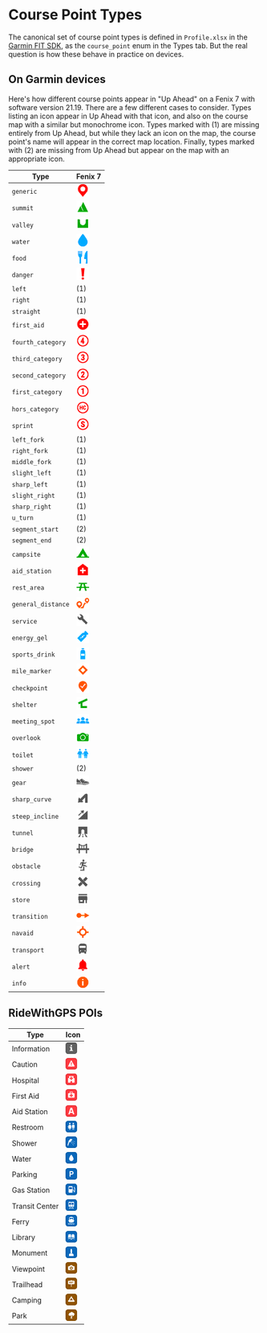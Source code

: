 # Course Point Types

The canonical set of course point types is defined in `Profile.xlsx` in the
[Garmin FIT SDK](https://developer.garmin.com/fit/download/), as the
`course_point` enum in the Types tab.  But the real question is how these
behave in practice on devices.

## On Garmin devices

Here's how different course points appear in "Up Ahead" on a Fenix 7 with
software version 21.19.  There are a few different cases to consider.  Types
listing an icon appear in Up Ahead with that icon, and also on the course map
with a similar but monochrome icon.  Types marked with (1) are missing
entirely from Up Ahead, but while they lack an icon on the map, the course
point's name will appear in the correct map location.  Finally, types marked
with (2) are missing from Up Ahead but appear on the map with an appropriate
icon.

| Type               | Fenix 7                               |
|--------------------|---------------------------------------|
| `generic`          | ![Generic](img/sample00a.png)         |
| `summit`           | ![Summit](img/sample00b.png)          |
| `valley`           | ![Valley](img/sample00c.png)          |
| `water`            | ![Water](img/sample00d.png)           |
| `food`             | ![Food](img/sample01a.png)            |
| `danger`           | ![Danger](img/sample01b.png)          |
| `left`             | (1)                                   |
| `right`            | (1)                                   |
| `straight`         | (1)                                   |
| `first_aid`        | ![FirstAid](img/sample02a.png)        |
| `fourth_category`  | ![FourthCategory](img/sample02b.png)  |
| `third_category`   | ![ThirdCategory](img/sample02c.png)   |
| `second_category`  | ![SecondCategory](img/sample03a.png)  |
| `first_category`   | ![FirstCategory](img/sample03b.png)   |
| `hors_category`    | ![HorsCategory](img/sample03c.png)    |
| `sprint`           | ![Sprint](img/sample03d.png)          |
| `left_fork`        | (1)                                   |
| `right_fork`       | (1)                                   |
| `middle_fork`      | (1)                                   |
| `slight_left`      | (1)                                   |
| `sharp_left`       | (1)                                   |
| `slight_right`     | (1)                                   |
| `sharp_right`      | (1)                                   |
| `u_turn`           | (1)                                   |
| `segment_start`    | (2)                                   |
| `segment_end`      | (2)                                   |
| `campsite`         | ![Campsite](img/sample06a.png)        |
| `aid_station`      | ![AidStation](img/sample06b.png)      |
| `rest_area`        | ![RestArea](img/sample07a.png)        |
| `general_distance` | ![GeneralDistance](img/sample07b.png) |
| `service`          | ![Service](img/sample07c.png)         |
| `energy_gel`       | ![EnergyGel](img/sample07d.png)       |
| `sports_drink`     | ![SportsDrink](img/sample08a.png)     |
| `mile_marker`      | ![MileMarker](img/sample08b.png)      |
| `checkpoint`       | ![Checkpoint](img/sample08c.png)      |
| `shelter`          | ![Shelter](img/sample08d.png)         |
| `meeting_spot`     | ![MeetingSpot](img/sample09a.png)     |
| `overlook`         | ![Overlook](img/sample09b.png)        |
| `toilet`           | ![Toilet](img/sample09c.png)          |
| `shower`           | (2)                                   |
| `gear`             | ![Gear](img/sample10a.png)            |
| `sharp_curve`      | ![SharpCurve](img/sample10b.png)      |
| `steep_incline`    | ![SteepIncline](img/sample10c.png)    |
| `tunnel`           | ![Tunnel](img/sample10d.png)          |
| `bridge`           | ![Bridge](img/sample11a.png)          |
| `obstacle`         | ![Obstacle](img/sample11b.png)        |
| `crossing`         | ![Crossing](img/sample11c.png)        |
| `store`            | ![Store](img/sample11d.png)           |
| `transition`       | ![Transition](img/sample12a.png)      |
| `navaid`           | ![Navaid](img/sample12b.png)          |
| `transport`        | ![Transport](img/sample12c.png)       |
| `alert`            | ![Alert](img/sample12d.png)           |
| `info`             | ![Info](img/sample13a.png)            |

## RideWithGPS POIs

| Type           | Icon                                            |
|----------------|-------------------------------------------------|
| Information    | ![Information](img/rwgps-information.png)       |
| Caution        | ![Caution](img/rwgps-caution.png)               |
| Hospital       | ![Hospital](img/rwgps-hospital.png)             |
| First Aid      | ![First Aid](img/rwgps-first-aid.png)           |
| Aid Station    | ![Aid Station](img/rwgps-aid-station.png)       |
| Restroom       | ![Restroom](img/rwgps-restroom.png)             |
| Shower         | ![Shower](img/rwgps-shower.png)                 |
| Water          | ![Water](img/rwgps-water.png)                   |
| Parking        | ![Parking](img/rwgps-parking.png)               |
| Gas Station    | ![Gas Station](img/rwgps-gas-station.png)       |
| Transit Center | ![Transit Center](img/rwgps-transit-center.png) |
| Ferry          | ![Ferry](img/rwgps-ferry.png)                   |
| Library        | ![Library](img/rwgps-library.png)               |
| Monument       | ![Monument](img/rwgps-monument.png)             |
| Viewpoint      | ![Viewpoint](img/rwgps-viewpoint.png)           |
| Trailhead      | ![Trailhead](img/rwgps-trailhead.png)           |
| Camping        | ![Camping](img/rwgps-camping.png)               |
| Park           | ![Park](img/rwgps-park.png)                     |


